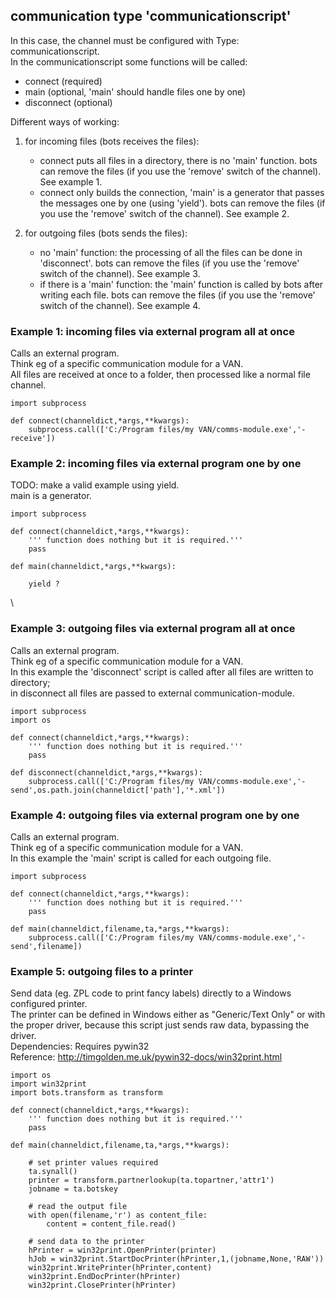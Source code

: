 ## communication type 'communicationscript' 

In this case, the channel must be configured with Type: communicationscript.  
In the communicationscript some functions will be called:

-   connect (required)
-   main (optional, 'main' should handle files one by one)
-   disconnect (optional)

Different ways of working:

1.  for incoming files (bots receives the files):
    -   connect puts all files in a directory, there is no 'main'
        function. bots can remove the files (if you use the 'remove'
        switch of the channel). See example 1.
    -   connect only builds the connection, 'main' is a generator that
        passes the messages one by one (using 'yield'). bots can remove
        the files (if you use the 'remove' switch of the channel). See
        example 2.

2.  for outgoing files (bots sends the files):
    -   no 'main' function: the processing of all the files can be done
        in 'disconnect'. bots can remove the files (if you use the
        'remove' switch of the channel). See example 3.
    -   if there is a 'main' function: the 'main' function is called by
        bots after writing each file. bots can remove the files (if you
        use the 'remove' switch of the channel). See example 4.


### Example 1: incoming files via external program all at once

Calls an external program.  
Think eg of a specific communication module for a VAN.  
All files are received at once to a folder, then processed like a
normal file channel. 


    import subprocess

    def connect(channeldict,*args,**kwargs):
        subprocess.call(['C:/Program files/my VAN/comms-module.exe','-receive'])


### Example 2: incoming files via external program one by one

TODO: make a valid example using yield.  
main is a generator.

    import subprocess

    def connect(channeldict,*args,**kwargs):
        ''' function does nothing but it is required.'''
        pass

    def main(channeldict,*args,**kwargs):

        yield ?

\

### Example 3: outgoing files via external program all at once

Calls an external program.  
Think eg of a specific communication module for a VAN.  
In this example the 'disconnect' script is called after all files are
written to directory;  
in disconnect all files are passed to external communication-module.

    import subprocess
    import os

    def connect(channeldict,*args,**kwargs):
        ''' function does nothing but it is required.'''
        pass

    def disconnect(channeldict,*args,**kwargs):
        subprocess.call(['C:/Program files/my VAN/comms-module.exe','-send',os.path.join(channeldict['path'],'*.xml'])


### Example 4: outgoing files via external program one by one

Calls an external program.  
Think eg of a specific communication module for a VAN.  
In this example the 'main' script is called for each outgoing file.

    import subprocess

    def connect(channeldict,*args,**kwargs):
        ''' function does nothing but it is required.'''
        pass

    def main(channeldict,filename,ta,*args,**kwargs):
        subprocess.call(['C:/Program files/my VAN/comms-module.exe','-send',filename])


### Example 5: outgoing files to a printer

Send data (eg. ZPL code to print fancy labels) directly to a Windows
configured printer.  
The printer can be defined in Windows either as "Generic/Text Only" or
with the proper driver, because this script just sends raw data, bypassing the
driver.  
Dependencies: Requires pywin32  
Reference: <http://timgolden.me.uk/pywin32-docs/win32print.html>

    import os
    import win32print
    import bots.transform as transform

    def connect(channeldict,*args,**kwargs):
        ''' function does nothing but it is required.'''
        pass

    def main(channeldict,filename,ta,*args,**kwargs):

        # set printer values required
        ta.synall()
        printer = transform.partnerlookup(ta.topartner,'attr1')
        jobname = ta.botskey

        # read the output file
        with open(filename,'r') as content_file:
            content = content_file.read()

        # send data to the printer
        hPrinter = win32print.OpenPrinter(printer)
        hJob = win32print.StartDocPrinter(hPrinter,1,(jobname,None,'RAW'))
        win32print.WritePrinter(hPrinter,content)
        win32print.EndDocPrinter(hPrinter)
        win32print.ClosePrinter(hPrinter)
